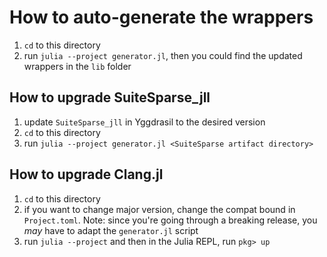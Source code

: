 # How to auto-generate the wrappers

1. `cd` to this directory
2. run `julia --project generator.jl`, then you could find the updated wrappers in the `lib` folder

## How to upgrade SuiteSparse_jll

1. update `SuiteSparse_jll` in Yggdrasil to the desired version
2. `cd` to this directory
3. run `julia --project generator.jl <SuiteSparse artifact directory>`

## How to upgrade Clang.jl

1. `cd` to this directory
2. if you want to change major version, change the compat bound in `Project.toml`.
   Note: since you're going through a breaking release, you _may_ have to adapt the `generator.jl` script
3. run `julia --project` and then in the Julia REPL, run `pkg> up`
